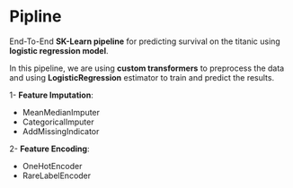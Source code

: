 # Pipline
End-To-End **SK-Learn pipeline** for predicting survival on the titanic using **logistic regression model**.

In this pipeline, we are using **custom transformers** to preprocess the data and using **LogisticRegression** estimator to train and predict the results.

1- **Feature Imputation**:
   - MeanMedianImputer
   - CategoricalImputer
   - AddMissingIndicator

2- **Feature Encoding**:
   - OneHotEncoder
   - RareLabelEncoder